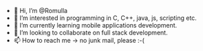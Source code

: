 - 👋 Hi, I’m @Romulla
- 👀 I’m interested in programming in C, C++, java, js, scripting etc.
- 🌱 I’m currently learning mobile applications development.
- 💞️ I’m looking to collaborate on full stack development.
- 📫 How to reach me -> no junk mail, please :-(

<!---
Romulla/Romulla is a ✨ special ✨ repository because its `README.md` (this file) appears on your GitHub profile.
You can click the Preview link to take a look at your changes.
--->
